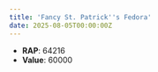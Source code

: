 ```yaml
---
title: 'Fancy St. Patrick''s Fedora'
date: 2025-08-05T00:00:00Z
---
```

- **RAP**: 64216
- **Value**: 60000

